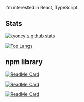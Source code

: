 I'm interested in React, TypeScript.

## Stats

[![kyoncy's github stats](https://github-readme-stats.vercel.app/api?username=kyoncy&count_private=true&show_icons=true)](https://github.com/kyoncy)

[![Top Langs](https://github-readme-stats.vercel.app/api/top-langs/?username=kyoncy&layout=compact)](https://github.com/kyoncy)

## npm library

[![ReadMe Card](https://github-readme-stats.vercel.app/api/pin/?username=kyoncy&repo=react-markdown-heading)](https://www.npmjs.com/package/react-markdown-heading)

[![ReadMe Card](https://github-readme-stats.vercel.app/api/pin/?username=kyoncy&repo=eslint-plugin-jsx-dollar)](https://www.npmjs.com/package/eslint-plugin-jsx-dollar)

[![ReadMe Card](https://github-readme-stats.vercel.app/api/pin/?username=kyoncy&repo=quill-linkify)](https://www.npmjs.com/package/quill-linkify)

<!--
**kyoncy/kyoncy** is a ✨ _special_ ✨ repository because its `README.md` (this file) appears on your GitHub profile.

Here are some ideas to get you started:

- 🔭 I’m currently working on ...
- 🌱 I’m currently learning ...
- 👯 I’m looking to collaborate on ...
- 🤔 I’m looking for help with ...
- 💬 Ask me about ...
- 📫 How to reach me: ...
- 😄 Pronouns: ...
- ⚡ Fun fact: ...
-->
